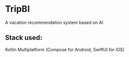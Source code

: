 # TripBI

A vacation recommendation system based on AI

## Stack used:

Kotlin Multiplatform (Compose for Android, SwiftUI for iOS)